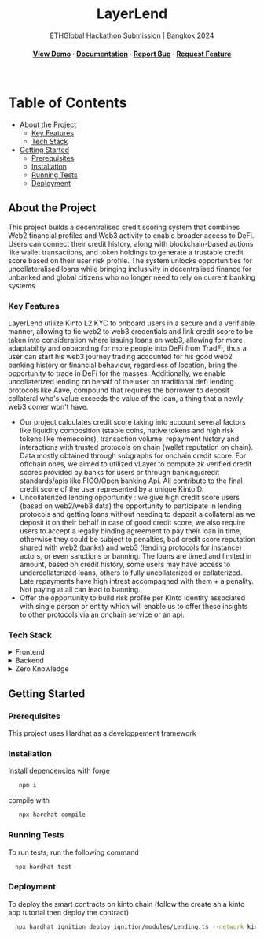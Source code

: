 <!--
Hey, thanks for using the awesome-readme-template template.  
If you have any enhancements, then fork this project and create a pull request 
or just open an issue with the label "enhancement".

Don't forget to give this project a star for additional support ;)
Maybe you can mention me or this repo in the acknowledgements too
-->
<div align="center">

  <h1>LayerLend</h1>
  
  <p>
    ETHGlobal Hackathon Submission | Bangkok 2024 
  </p>
  
  

   
<h4>
    <a href="https://github.com/Louis3797/awesome-readme-template/">View Demo</a>
  <span> · </span>
    <a href="https://github.com/Louis3797/awesome-readme-template">Documentation</a>
  <span> · </span>
    <a href="https://github.com/Louis3797/awesome-readme-template/issues/">Report Bug</a>
  <span> · </span>
    <a href="https://github.com/Louis3797/awesome-readme-template/issues/">Request Feature</a>
  </h4>
</div>

<br />

<!-- Table of Contents -->
# Table of Contents

- [About the Project](#about-the-project)
  * [Key Features](#key-features)
  * [Tech Stack](#tech-stack)
- [Getting Started](#getting-started)
  * [Prerequisites](#prerequisites)
  * [Installation](#installation)
  * [Running Tests](#running-tests)
  * [Deployment](#deployment)
  

<!-- About the Project -->
## About the Project
This project builds a decentralised credit scoring system that combines Web2 financial profiles and Web3 activity to enable broader access to DeFi. Users can connect their credit history, along with blockchain-based actions like wallet transactions, and token holdings to generate a trustable credit score based on their user risk profile. The system unlocks opportunities for uncollateralised loans while bringing inclusivity in decentralised finance for unbanked and global citizens who no longer need to rely on current banking systems.

<!-- Screenshots -->
### Key Features 
LayerLend utilize Kinto L2 KYC to onboard users in a secure and a verifiable manner, allowing to tie web2 to web3 credentials and link credit score to be taken into consideration where issuing loans on web3, allowing for more adaptability and onbaording for more people into DeFi from TradFi, thus a user can start his web3 journey trading accounted for his good web2 banking history or financial behaviour, regardless of location, bring the opportunity to trade in DeFi for the masses. Additionally, we enable uncollaterized lending on behalf of the user on traditional defi lending protocols like Aave, compound that requires the borrower to deposit collateral who's value exceeds the value of the loan, a thing that a newly web3 comer won't have.

- Our project calculates credit score taking into account several factors like liquidity composition (stable coins, native tokens and high risk tokens like memecoins), transaction volume, repayment history and interactions with trusted protocols on chain (wallet reputation on chain). Data mostly obtained through subgraphs for onchain credit score. For offchain ones, we aimed to utilized vLayer to compute zk verified credit scores provided by banks for users or through banking/credit standards/apis like FICO/Open banking Api. All contribute to the final credit score of the user represented by a unique KintoID.
- Uncollaterized lending opportunity : we give high credit score users (based on web2/web3 data) the opportunity to participate in lending protocols and getting loans without needing to deposit a collateral as we deposit it on their behalf in case of good credit score, we also require users to accept a legally binding agreement to pay their loan in time, otherwise they could be subject to penalties, bad credit score reputation shared with web2 (banks) and web3 (lending protocols for instance) actors, or even sanctions or banning. The loans are timed and limited in amount, based on credit history, some users may have access to undercollaterized loans, others to fully uncollaterized or collaterized. Late repayments have high intrest accompagned with them + a penality. Not paying at all can lead to banning.
- Offer the opportunity to build risk profile per Kinto Identity associated with single person or entity which will enable us to offer these insights to other protocols via an onchain service or an api. 


<!-- TechStack -->
### Tech Stack

<details>
  <summary>Frontend</summary>
  <ul>
    <li><a href="https://www.typescriptlang.org/">React.js</a></li>
    <li><a href="https://expressjs.com/">Typescript</a></li>
    <li><a href="https://graphql.org/">Figma</a></li>
  </ul>
</details>

<details>
  <summary>Backend</summary>
  <ul>
    <li><a href="https://www.typescriptlang.org/">Solidity</a></li>
    <li><a href="https://thegraph.com/">TheGraph</a></li>
    <li><a href="https://docs.simplehash.com/">SimpleHash</a></li>
    <li><a href="https://graphql.org/">Typescript</a></li>
  </ul>
</details>

<details>
  <summary>Zero Knowledge</summary>
  <ul>
    <li><a href="https://www.typescriptlang.org/">vLayer</a></li>
    <li><a href="https://reactjs.org/">Solidity</a></li>
  </ul>
</details>


<!-- Getting Started -->
## Getting Started

<!-- Prerequisites -->
### Prerequisites

This project uses Hardhat as a developpement framework

<!-- Installation -->
### Installation

Install dependencies with forge

```bash
   npm i
```
compile with 

```bash
   npx hardhat compile
```
   
<!-- Running Tests -->
### Running Tests

To run tests, run the following command

```bash
  npx hardhat test
```


<!-- Deployment -->
### Deployment

To deploy the smart contracts on kinto chain (follow the create an a kinto app tutorial then deploy the contract)

```bash
  npx hardhat ignition deploy ignition/modules/Lending.ts --network kinto --verify --deployment-id kinto-deployment
```


